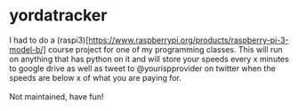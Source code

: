# yordatracker

I had to do a (raspi3)[https://www.raspberrypi.org/products/raspberry-pi-3-model-b/] course project for one of my programming classes. This will run on anything that has python on it and will store your speeds every x minutes to google drive as well as tweet to @yourispprovider on twitter when the speeds are below x of what you are paying for.
<br>
<br>
Not maintained, have fun!<br>


